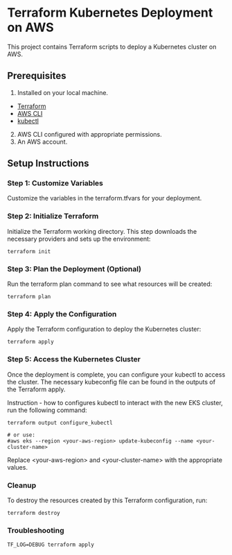# Terraform Kubernetes Deployment on AWS

This project contains Terraform scripts to deploy a Kubernetes cluster on AWS. 

## Prerequisites

1. Installed on your local machine.
- [Terraform](https://www.terraform.io/downloads.html)
- [AWS CLI](https://docs.aws.amazon.com/cli/latest/userguide/install-cliv2.html)
- [kubectl](https://kubernetes.io/docs/tasks/tools/install-kubectl/)

2. AWS CLI configured with appropriate permissions.
3. An AWS account.

## Setup Instructions

### Step 1: Customize Variables
Customize the variables in the terraform.tfvars for your deployment.

### Step 2: Initialize Terraform
Initialize the Terraform working directory. This step downloads the necessary providers and sets up the environment:
```
terraform init
```

### Step 3: Plan the Deployment (Optional)
Run the terraform plan command to see what resources will be created:

```
terraform plan
```

### Step 4: Apply the Configuration
Apply the Terraform configuration to deploy the Kubernetes cluster:

```
terraform apply
```

### Step 5: Access the Kubernetes Cluster
Once the deployment is complete, you can configure your kubectl to access the cluster. The necessary kubeconfig file can be found in the outputs of the Terraform apply.

Instruction -  how to configures kubectl to interact with the new EKS cluster, run the following command:

```
terraform output configure_kubectl

# or use:
#aws eks --region <your-aws-region> update-kubeconfig --name <your-cluster-name>

```
Replace \<your-aws-region> and \<your-cluster-name> with the appropriate values.


### Cleanup
To destroy the resources created by this Terraform configuration, run:

```
terraform destroy
```

### Troubleshooting

```
TF_LOG=DEBUG terraform apply
```